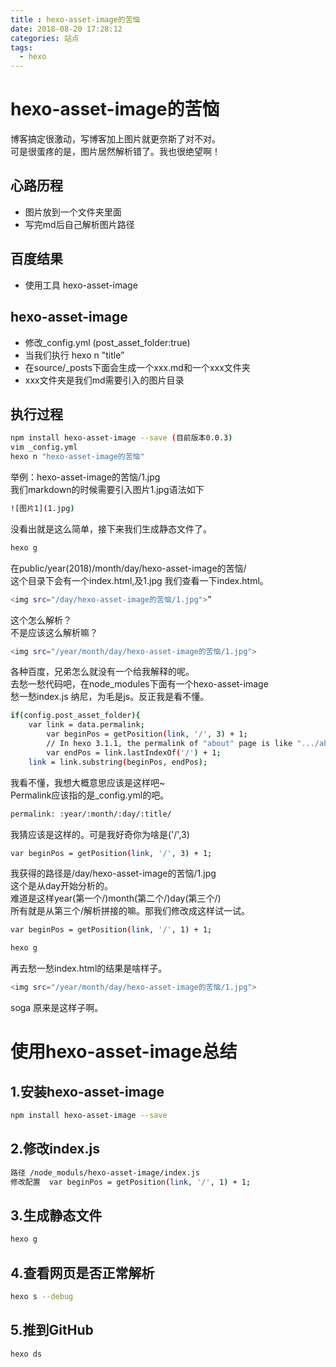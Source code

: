 ```yaml
---
title : hexo-asset-image的苦恼
date: 2018-08-20 17:28:12
categories: 站点
tags:
  - hexo
---
```

# hexo-asset-image的苦恼
博客搞定很激动，写博客加上图片就更奈斯了对不对。  
可是很蛋疼的是，图片居然解析错了。我也很绝望啊！

## 心路历程
- 图片放到一个文件夹里面  
- 写完md后自己解析图片路径

## 百度结果
- 使用工具 hexo-asset-image

## hexo-asset-image
- 修改_config.yml (post_asset_folder:true)  
- 当我们执行 hexo n "title”  
- 在source/_posts下面会生成一个xxx.md和一个xxx文件夹
- xxx文件夹是我们md需要引入的图片目录

## 执行过程
``` bash
npm install hexo-asset-image --save (目前版本0.0.3)
vim _config.yml
hexo n "hexo-asset-image的苦恼"
```
举例：hexo-asset-image的苦恼/1.jpg  
我们markdown的时候需要引入图片1.jpg语法如下
``` bash
![图片1](1.jpg)
```
没看出就是这么简单，接下来我们生成静态文件了。
``` bash
hexo g
```
在public/year(2018)/month/day/hexo-asset-image的苦恼/  
这个目录下会有一个index.html,及1.jpg
我们查看一下index.html。
``` bash
<img src="/day/hexo-asset-image的苦恼/1.jpg">”
```
这个怎么解析？  
不是应该这么解析嘛？
``` bash
<img src="/year/month/day/hexo-asset-image的苦恼/1.jpg">
```
各种百度，兄弟怎么就没有一个给我解释的呢。  
去愁一愁代码吧，在node_modules下面有一个hexo-asset-image  
愁一愁index.js 纳尼，为毛是js。反正我是看不懂。
``` bash
if(config.post_asset_folder){
    var link = data.permalink;
        var beginPos = getPosition(link, '/', 3) + 1;
        // In hexo 3.1.1, the permalink of "about" page is like ".../about/index.html".
        var endPos = link.lastIndexOf('/') + 1;
    link = link.substring(beginPos, endPos);
```
我看不懂，我想大概意思应该是这样吧~  
Permalink应该指的是_config.yml的吧。
``` bash
permalink: :year/:month/:day/:title/
```
我猜应该是这样的。可是我好奇你为啥是('/',3)
``` bash
var beginPos = getPosition(link, '/', 3) + 1;
```
我获得的路径是/day/hexo-asset-image的苦恼/1.jpg  
这个是从day开始分析的。  
难道是这样year(第一个/)month(第二个/)day(第三个/)  
所有就是从第三个/解析拼接的嘛。那我们修改成这样试一试。
``` bash
var beginPos = getPosition(link, '/', 1) + 1;
```
``` bash
hexo g
```
再去愁一愁index.html的结果是啥样子。  
``` bash
<img src="/year/month/day/hexo-asset-image的苦恼/1.jpg">
```
soga  原来是这样子啊。

# 使用hexo-asset-image总结
## 1.安装hexo-asset-image
``` bash
npm install hexo-asset-image --save
```
## 2.修改index.js
``` bash
路径 /node_moduls/hexo-asset-image/index.js
修改配置  var beginPos = getPosition(link, '/', 1) + 1;
```

## 3.生成静态文件
``` bash
hexo g
```
## 4.查看网页是否正常解析
``` bash
hexo s --debug
```
## 5.推到GitHub
``` bash
hexo ds
```

